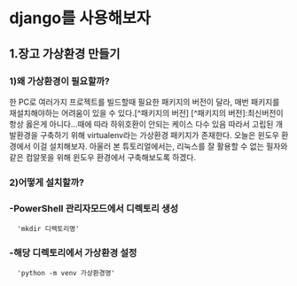 # django를 사용해보자

## 1.장고 가상환경 만들기
### 1)왜 가상환경이 필요할까?
한 PC로 여러가지 프로젝트를 빌드할때 필요한 패키지의 버전이 달라, 매번 패키지를 재설치해야하는 어려움이 있을 수 있다.[^패키지의 버전]
\[^패키지의 버전]:최신버전이 항상 옳은게 아니다...때에 따라 하위호환이 안되는 케이스 다수 있음
따라서 고립된 개발환경을 구축하기 위해 virtualenv라는 가상환경 패키지가 존재한다. 오늘은 윈도우 환경에서 이걸 설치해보자.
아울러 본 튜토리얼에서는, 리눅스를 잘 활용할 수 없는 필자와 같은 컴알못을 위해 윈도우 환경에서 구축해보도록 하겠다.

### 2)어떻게 설치할까?
###   -PowerShell 관리자모드에서 디렉토리 생성
      'mkdir 디렉토리명'
###   -해당 디렉토리에서 가상환경 설정
      'python -m venv 가상환경명'


